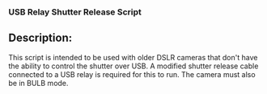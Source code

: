 ### USB Relay Shutter Release Script

## Description:

This script is intended to be used with older DSLR cameras that don't have the ability to control the shutter over USB.  A modified shutter release cable connected to a USB relay is required for this to run.  The camera must also be in BULB mode.
